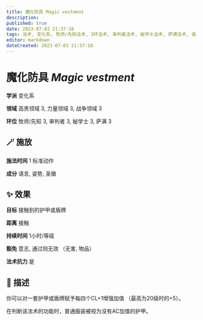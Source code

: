 ```yaml
---
title: 魔化防具 Magic vestment
description: 
published: true
date: 2023-07-03 21:37:18
tags: 法术, 变化系, 牧师/先知法术, 3环法术, 审判者法术, 秘学士法术, 萨满法术, 高贵领域, 力量领域, 战争领域
editor: markdown
dateCreated: 2023-07-03 21:37:18
---
```


# **魔化防具** *Magic vestment*

**学派** 变化系 

**领域** 高贵领域 3, 力量领域 3, 战争领域 3

**环位** 牧师/先知 3, 审判者 3, 秘学士 3, 萨满 3

## 🪄 施放

**施法时间** 1 标准动作

**成分** 语言, 姿势, 圣徽

## ✨ 效果 

**目标** 接触到的护甲或盾牌 

**距离** 接触  

**持续时间** 1小时/等级 

**豁免** 意志, 通过则无效 （无害, 物品）

**法术抗力** 是

## 📖 描述

你可以对一套护甲或盾牌赋予每四个CL+1增强加值 （最高为20级时的+5）。

在判断该法术的功能时，普通服装被视为没有AC加值的护甲。
    